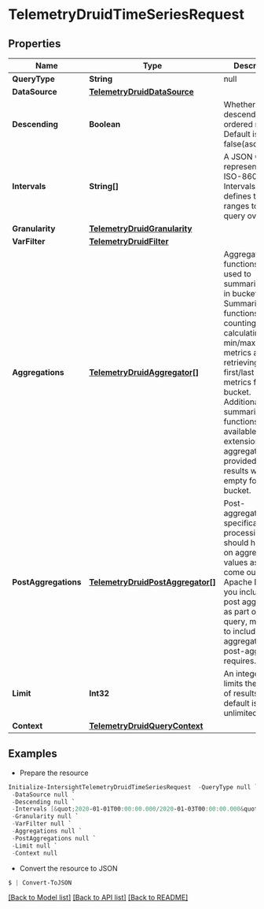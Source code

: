 # TelemetryDruidTimeSeriesRequest
## Properties

Name | Type | Description | Notes
------------ | ------------- | ------------- | -------------
**QueryType** | **String** | null | 
**DataSource** | [**TelemetryDruidDataSource**](TelemetryDruidDataSource.md) |  | 
**Descending** | **Boolean** | Whether to make descending ordered result. Default is false(ascending). | [optional] 
**Intervals** | **String[]** | A JSON Object representing ISO-8601 Intervals. This defines the time ranges to run the query over. | 
**Granularity** | [**TelemetryDruidGranularity**](TelemetryDruidGranularity.md) |  | 
**VarFilter** | [**TelemetryDruidFilter**](TelemetryDruidFilter.md) |  | [optional] 
**Aggregations** | [**TelemetryDruidAggregator[]**](TelemetryDruidAggregator.md) | Aggregation functions are used to summarize data in buckets. Summarization functions include counting rows, calculating the min/max/sum of metrics and retrieving the first/last value of metrics for each bucket. Additional summarization functions are available with extensions. If no aggregator is provided, the results will be empty for each bucket. | [optional] 
**PostAggregations** | [**TelemetryDruidPostAggregator[]**](TelemetryDruidPostAggregator.md) | Post-aggregations are specifications of processing that should happen on aggregated values as they come out of Apache Druid. If you include a post aggregation as part of a query, make sure to include all aggregators the post-aggregator requires. | [optional] 
**Limit** | **Int32** | An integer that limits the number of results. The default is unlimited. | [optional] 
**Context** | [**TelemetryDruidQueryContext**](TelemetryDruidQueryContext.md) |  | [optional] 

## Examples

- Prepare the resource
```powershell
Initialize-IntersightTelemetryDruidTimeSeriesRequest  -QueryType null `
 -DataSource null `
 -Descending null `
 -Intervals [&quot;2020-01-01T00:00:00.000/2020-01-03T00:00:00.000&quot;,&quot;2020-01-01T00:00:00.000Z/2020-01-03T00:00:00.000Z&quot;,&quot;2007-03-01T13:00:00Z/2008-05-11T15:30:00Z&quot;,&quot;2007-03-01T13:00:00Z/P1Y2M10DT2H30M&quot;,&quot;P1Y2M10DT2H30M/2008-05-11T15:30:00Z&quot;] `
 -Granularity null `
 -VarFilter null `
 -Aggregations null `
 -PostAggregations null `
 -Limit null `
 -Context null
```

- Convert the resource to JSON
```powershell
$ | Convert-ToJSON
```

[[Back to Model list]](../README.md#documentation-for-models) [[Back to API list]](../README.md#documentation-for-api-endpoints) [[Back to README]](../README.md)

